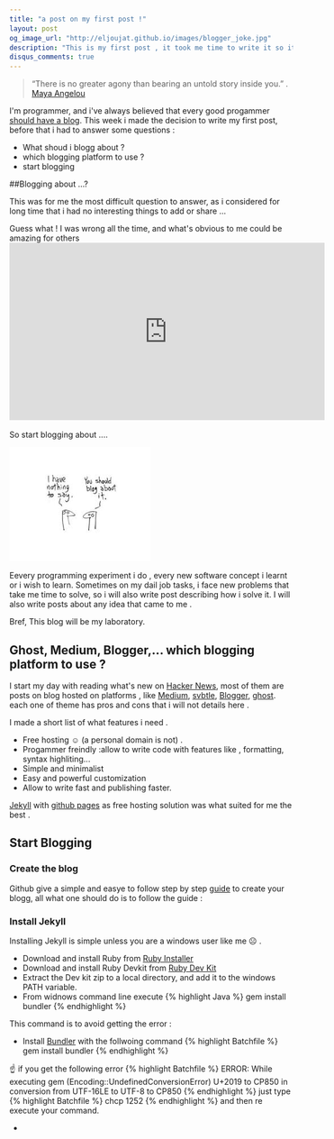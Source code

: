 ```yaml
---
title: "a post on my first post !"
layout: post
og_image_url: "http://eljoujat.github.io/images/blogger_joke.jpg"
description: "This is my first post , it took me time to write it so it's worth to write a post about it and how i wrote it!"
disqus_comments: true
---
```



> “There is no greater agony than bearing an untold story inside you.” .
[Maya Angelou](http://www.mayaangelou.com/) 

I'm programmer, and i've always believed that every good progammer [should have a blog](http://architects.dzone.com/articles/why-programmers-should-have). This week i made the decision to write my first post, before  that i had to answer some questions :

- What shoud i blogg about ? 
- which blogging platform to use ?
- start blogging 



##Blogging about ...?


This was for me the most difficult question to answer, as i considered for long time that i had no interesting things to add or share ... 

Guess what ! I was wrong all the time, and what's obvious to me could be amazing for others   <iframe width="560" height="315" src="https://www.youtube.com/embed/xcmI5SSQLmE" frameborder="0" allowfullscreen></iframe>


So start blogging about ....

![A terribly boring amateur comic strip](/images/blogger_joke.jpg)

Eevery programming experiment i do , every new software concept i learnt or i wish to learn. Sometimes  on my dail job tasks, i face new problems that take me time to solve, so i will also write post describing how i solve it. I will also write posts about any idea that came to me .

Bref, This blog will be my laboratory.

## Ghost, Medium, Blogger,... which blogging platform to use ?

I start my day with reading what's new on [Hacker News](https://news.ycombinator.com/news), most of them are posts on blog hosted on platforms , like [Medium](https://medium.com/), [svbtle](https://svbtle.com/), [Blogger](https://www.blogger.com), [ghost](https://ghost.org/). each one of theme has pros and cons that i will not details here .

I made a short list of what features i need .

- Free hosting ☺  (a personal domain is not) .
- Progammer freindly :allow to write code with features like , formatting, syntax highliting...
- Simple and minimalist
- Easy and powerful customization 
- Allow to write fast and publishing faster.


[Jekyll](http://jekyllrb.com/) with [github pages](http://pages.github.com/) as free hosting solution was what suited for me the best .

## Start Blogging

### Create the blog

Github give a simple and easye to follow step by step [guide](https://pages.github.com/) to create your blogg, all what one should do is to follow the guide : 

### Install Jekyll
Installing Jekyll is simple unless you are a windows user like me ☹ .

- Download and install Ruby from [Ruby Installer](http://rubyinstaller.org/downloads#download-links)
- Download and install Ruby Devkit  from [Ruby Dev Kit](http://rubyinstaller.org/downloads#ownload-links)
- Extract the Dev kit zip to a local directory, and add it to the windows PATH variable.
- From widnows command line execute 
{% highlight Java %}
gem install bundler
{% endhighlight %}

This command is to avoid getting  the  error : 

- Install [Bundler](http://bundler.io/) with the follwoing command 
 {% highlight Batchfile %}
gem install bundler
{% endhighlight %}

☝ if you get the following error 
 {% highlight Batchfile %}
ERROR:  While executing gem (Encoding::UndefinedConversionError)
    U+2019 to CP850 in conversion from UTF-16LE to UTF-8 to CP850
{% endhighlight %}
just type  
 {% highlight Batchfile %}
chcp 1252
{% endhighlight %}
and then re execute your command. 

- 



### 










